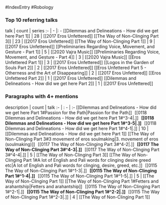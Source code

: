 #IndexEntry #Robology

### Top 10 referring talks
talk | count | series
:- | - |: -
[[Dilemmas and Delineations - How did we get here Part 1]] | 28 | [[2017 Eros Unfettered]]
[[The Way of Non-Clinging Part 3]] | 23 | [[2017 Eros Unfettered]]
[[The Way of Non-Clinging Part 1]] | 9 | [[2017 Eros Unfettered]]
[[Preliminaries Regarding Voice, Movement, and Gesture - Part 1]] | 5 | [[2020 Vajra Music]]
[[Preliminaries Regarding Voice, Movement, and Gesture - Part 4]] | 3 | [[2020 Vajra Music]]
[[Eros Unfettered Part 1]] | 3 | [[2017 Eros Unfettered]]
[[Logos in the Garden of Souls Part 2]] | 2 | [[2017 Eros Unfettered]]
[[Eros Unfettered Part 5 - Otherness and the Art of Disappearing]] | 2 | [[2017 Eros Unfettered]]
[[Eros Unfettered Part 2]] | 1 | [[2017 Eros Unfettered]]
[[Dilemmas and Delineations - How did we get here Part 2]] | 1 | [[2017 Eros Unfettered]]

### Paragraphs with 4+ mentions
description | count | talk
:- | : - | :-
[[Dilemmas and Delineations - How did we get here Part 1#Passion for the Path\|Passion for the Path]] &nbsp;&nbsp;[[0118 Dilemmas and Delineations - How did we get here Part 1#^3-4\|.]] &nbsp; **[[0118 Dilemmas and Delineations - How did we get here Part 1#^3-5\|.]]** &nbsp; [[0118 Dilemmas and Delineations - How did we get here Part 1#^4-1\|.]] | 10 | [[Dilemmas and Delineations - How did we get here Part 1]]
[[The Way of Non-Clinging Part 3#3 movement of eros soulmaking\|3. movement of eros (soulmaking)]] &nbsp;&nbsp;[[0117 The Way of Non-Clinging Part 3#^4-2\|.]] &nbsp; **[[0117 The Way of Non-Clinging Part 3#^4-3\|.]]** &nbsp; [[0117 The Way of Non-Clinging Part 3#^4-4\|.]] | 5 | [[The Way of Non-Clinging Part 3]]
[[The Way of Non-Clinging Part 1#A lot of English and Pali words for clinging desire greed etc\|A lot of English and Pali words for clinging, desire, greed, etc.]] &nbsp;&nbsp;[[0115 The Way of Non-Clinging Part 1#^1-3\|.]] &nbsp; **[[0115 The Way of Non-Clinging Part 1#^1-4\|.]]** &nbsp; [[0115 The Way of Non-Clinging Part 1#^1-5\|.]] | 5 | [[The Way of Non-Clinging Part 1]]
[[The Way of Non-Clinging Part 1#Fetters and arahantship\|Fetters and arahantship]] &nbsp;&nbsp;[[0115 The Way of Non-Clinging Part 1#^2-1\|.]] &nbsp; **[[0115 The Way of Non-Clinging Part 1#^2-2\|.]]** &nbsp; [[0115 The Way of Non-Clinging Part 1#^2-3\|.]] | 4 | [[The Way of Non-Clinging Part 1]]

